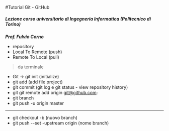 #Tutorial Git - GitHub

##### Lezione corso universitario di Ingegneria Informatica (Politecnico di Torino)

***Prof. Fulvio Corno***
 * repository
 * Local To Remote (push)
 * Remote To Local (pull)

> da terminale
   
   - Git -> git init (initialize)
   - git add (add file project)
   - git commit (git log e git status - view repository history)
   - git git remote add origin git@github.com:
   - git branch
   - git push -u origin master
   
   ----
   - git checkout -b (nuovo branch)
   - git push --set -upstream origin (nome branch)

